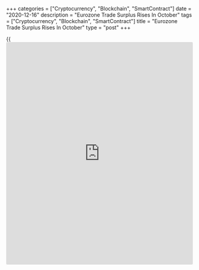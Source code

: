 +++
categories = ["Cryptocurrency", "Blockchain", "SmartContract"]
date = "2020-12-16"
description = "Eurozone Trade Surplus Rises In October"
tags = ["Cryptocurrency", "Blockchain", "SmartContract"]
title = "Eurozone Trade Surplus Rises In October"
type = "post"
+++

{{<iframe id="large-banner" src="https://www.bounty.group/#slide=5.0" width="100%" height="600" scrolling="no" style="border: 0px solid rgb(216, 221, 230); border-radius: 3px;">}}

The euro area trade surplus increased in October on higher exports, data
released by Eurostat showed Wednesday.

The trade surplus rose to a seasonally adjusted EUR 25.9 billion from
EUR 23.7 billion in September.

Exports increased 2.1 percent and imports grew 1 percent in October from
the previous month. Nonetheless, exports and imports continued to stay
below the pre-crisis level.

On an unadjusted basis, the trade surplus increased to EUR 30 billion
from EUR 27.2 billion in the same period last year. Exports decreased 9
percent annually and imports dropped 11.7 percent.

For comments and feedback [contact](https://www.playgroundfx.com/contact/): editorial@rtt[news](https://www.letsplayfx.com/blog/forex-news-website/).com

[Economic News][1]

 **What parts of the world are seeing the best (and worst) economic
performances lately? Click[here][2] to check out our [Econ Scorecard][2]
and find out! See up-to-the-moment [ranking](https://www.playgroundfx.com/blog/crypto-exchange-ranking/)s for the best and worst
performers in [GDP][3], [unemployment rate][4], [inflation][5] and much
more.**

   1. www.rtt[news](https://www.letsplayfx.com/blog/forex-news-website/).com/Content/EconomicNews.aspx
   2. www.rtt[news](https://www.letsplayfx.com/blog/forex-news-website/).com/economic-scorecard/world-rank/PPI/highest-performance.aspx
   3. www.rtt[news](https://www.letsplayfx.com/blog/forex-news-website/).com/economic-scorecard/world-rank/GDP/highest-performance.aspx
   4. www.rtt[news](https://www.letsplayfx.com/blog/forex-news-website/).com/economic-scorecard/world-rank/unemployment-rate/lowest-performance.aspx
   5. www.rtt[news](https://www.letsplayfx.com/blog/forex-news-website/).com/economic-scorecard/world-rank/CPI/highest-performance.aspx